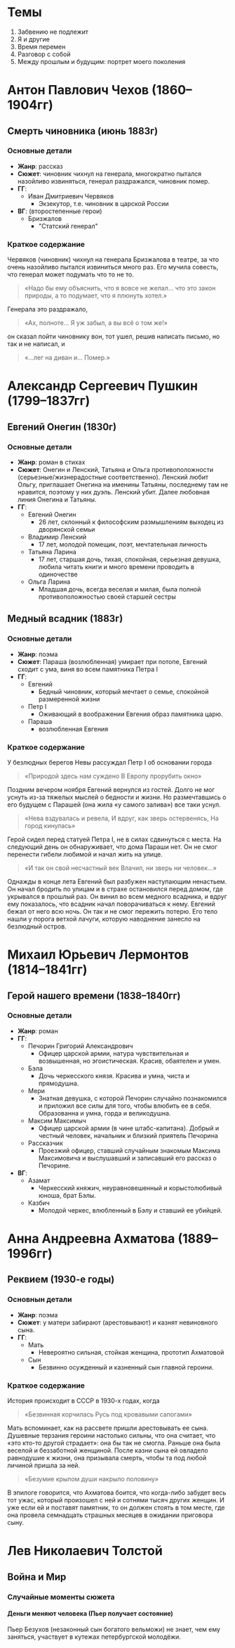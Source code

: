 # Темы
  1. Забвению не подлежит
  2. Я и другие
  3. Время перемен
  4. Разговор с собой
  5. Между прошлым и будущим: портрет моего поколения

# Антон Павлович Чехов (1860–1904гг)

## Смерть чиновника (июнь 1883г)
### Основные детали
  - **Жанр**: рассказ
  - **Сюжет**: чиновник чихнул на генерала, многократно пытался назойливо извиняться, генерал раздражался, чиновник помер.
  - **ГГ**:
    - Иван Дмитриевич Червяков
      - Экзекутор, т.е. чиновник в царской России
  - **ВГ**: (второстепенные герои)
    - Бризжалов
      - "Статский генерал"

### Краткое содержание
Червяков (чиновник) чихнул на генерала Бризжалова в театре, за что очень назойливо пытался извиниться много раз. Его мучила совесть, что генерал может подумать что то не то.   
> «Надо бы ему объяснить, что я вовсе не желал… что это закон природы, а то подумает, что я плюнуть хотел.»

Генерала это раздражало,  
> «Ах, полноте… Я уж забыл, а вы всё о том же!»

он сказал пойти чиновнику вон, тот ушел, решив написать письмо, но так и не написал, и
> «...лег на диван и... Помер.»

# Александр Сергеевич Пушкин (1799–1837гг)
## Евгений Онегин (1830г)
### Основные детали
  - **Жанр**: роман в стихах
  - **Сюжет**: Онегин и Ленский, Татьяна и Ольга противоположности (серьезные/жизнерадостные соответственно). Ленский любит Ольгу, приглашает Онегина на именины Татьяны, последнему там не нравится, поэтому у них дуэль. Ленский убит. Далее любовная линия Онегина и Татьяны.
  - **ГГ**:
    - Евгений Онегин
      - 26 лет, склонный к философским размышлениям выходец из дворянской семьи
    - Владимир Ленский
      - 17 лет, молодой помещик, поэт, мечтательная личность
    - Татьяна Ларина
      - 17 лет, старшая дочь, тихая, спокойная, серьезная девушка, любила читать книги и много времени проводить в одиночестве
    - Ольга Ларина
      - Младшая дочь, всегда веселая и милая, была полной противоположностью своей старшей сестры 
      
## Медный всадник (1883г)
### Основные детали
  - **Жанр**: поэма
  - **Сюжет**: Параша (возлюбленная) умирает при потопе, Евгений сходит с ума, виня во всем памятника Петра I
  - **ГГ**: 
    - Евгений
      - Бедный чиновник, который мечтает о семье, спокойной размеренной жизни
    - Петр I
      - Оживающий в воображении Евгения образ памятника царю.
    - Параша
      - возлюбленная Евгения

### Краткое содержание
У безлюдных берегов Невы рассуждал Петр I об основании города
>«Природой здесь нам суждено
В Европу прорубить окно»

Поздним вечером ноября Евгений вернулся из гостей. Долго не мог уснуть из-за тяжелых мыслей о бедности и жизни. Но размечтавшись о его будущем с Парашей (она жила «у самого залива») все таки уснул. 
>«Нева вздувалась и ревела,
И вдруг, как зверь остервенясь,
На город кинулась»

Герой сидел перед статуей Петра I, не в силах сдвинуться с места. На следующий день он обнаруживает, что дома Параши нет. Он не смог перенести гибели любимой и начал жить на улице.
>«И так он свой несчастный век
Влачил, ни зверь ни человек...»

Однажды в конце лета Евгений был разбужен наступающим ненастьем. Он начал бродить по улицам и в страхе остановился перед домом, где укрывался в прошлый раз. Он винил во всем медного всадника, и вдруг ему показалось, что всадник начал поворачиваться к нему. Евгений бежал от него всю ночь. Он так и не смог пережить потерю. Его тело нашли у порога ветхой лачуги, которую наводнение занесло на безлюдный остров.


# Михаил Юрьевич Лермонтов (1814–1841гг)
## Герой нашего времени (1838–1840гг)
### Основные детали
  - **Жанр**: роман
  - **ГГ**: 
    - Печорин Григорий Александрович
      - Офицер царской армии, натура чувствительная и возвышенная, но эгоистическая. Красив, обаятелен и умен.
    - Бэла
      - Дочь черкесского князя. Красива и умна, чиста и прямодушна.
    - Мери
      - Знатная девушка, с которой Печорин случайно познакомился и приложил все силы для того, чтобы влюбить ее в себя. Образованна и умна, горда и великодушна.
    - Максим Максимыч
      - Офицер царской армии (в чине штабс-капитана). Добрый и честный человек, начальник и близкий приятель Печорина
    - Рассказчик
      - Проезжий офицер, ставший случайным знакомым Максима Максимовича и выслушавший и записавший его рассказ о Печорине.
  - **ВГ**:
    - Азамат
      - Черкесский княжич, неуравновешенный и корыстолюбивый юноша, брат Бэлы.
    - Казбич
      - Молодой черкес, влюбленный в Бэлу и ставший ее убийцей.
     

# Анна Андреевна Ахматова (1889–1996гг)
## Реквием (1930-е годы)
### Основнын детали
  - **Жанр**: поэма
  - **Сюжет**: у матери забирают (арестовывают) и казнят невиновного сына.
  - **ГГ**:
    - Мать
      - Невероятно сильная, стойкая женщина, прототип Ахматовой
    - Сын
      - Безвинно осужденный и казненный сын главной героини.
  
### Краткое содержание
История происходит в СССР в 1930-х годах, когда 
>«Безвинная корчилась Русь под кровавыми сапогами»

Мать вспоминает, как на рассвете пришли арестовывать ее сына. Душевные терзания героини настолько сильны, что она считает, что «это кто-то другой страдает»: она бы так не смогла. Раньше она была веселой и беззаботной женщиной. После казни сына ей овладело равнодушие к жизни, она призывала смерть, чтобы та под любой личиной пришла за ней.
>«Безумие крылом души накрыло половину»  

В эпилоге говорится, что Ахматова боится, что когда-либо забудет весь тот ужас, который произошел с ней и сотнями тысяч других женщин. И уже если ей и поставят памятник, то он должен стоять в том месте, где она провела семнадцать страшных месяцев в ожидании приговора сыну.

# Лев Николаевич Толстой
## Война и Мир
### Случайные моменты сюжета
#### Деньги меняют человека (Пьер получает состояние) 
Пьер Безухов (незаконный сын богатого вельможи) не знает, чем ему заняться, участвует в кутежах петербургской молодёжи. 

